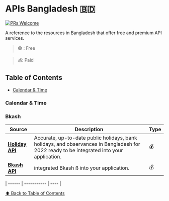 # APIs Bangladesh 🇧🇩

[![PRs Welcome](https://img.shields.io/badge/PRs-welcome-brightgreen.svg?style=flat-square)](https://makeapullrequest.com)

A reference to the resources in Bangladesh that offer free and premium API services.

> 🟢 : Free

> 💰: Paid

## Table of Contents

- [Calendar & Time](#calendar--time)

<!-- ### Template
| Source | Description | Type |
| ------ | ----------- | ---- |
| [**Title**](https://xyz.com) | Description goes here | **N/A** |

[⬆ Back to Table of Contents](#table-of-contents) -->

### Calendar & Time
### Bkash
| Source | Description | Type |
| ------ | ----------- | ---- |
| [**Holiday API**](https://holidayapi.com/countries/bd/)| Accurate, up-to-date public holidays, bank holidays, and observances in Bangladesh for 2022 ready to be integrated into your application. | 💰 |
| [**Bkash API**](https://developer.bka.sh/)| integrated Bkash ß into your application. | 💰 |

| ------ | ----------- | ---- |



[⬆ Back to Table of Contents](#table-of-contents)
